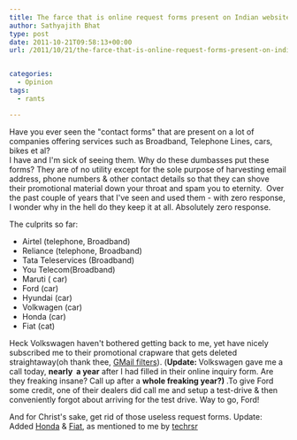 ```yaml
---
title: The farce that is online request forms present on Indian websites
author: Sathyajith Bhat
type: post
date: 2011-10-21T09:58:13+00:00
url: /2011/10/21/the-farce-that-is-online-request-forms-present-on-indian-websites/


categories:
  - Opinion
tags:
  - rants

---
```

Have you ever seen the "contact forms" that are present on a lot of companies offering services such as Broadband, Telephone Lines, cars, bikes et al?  
I have and I'm sick of seeing them. Why do these dumbasses put these forms? They are of no utility except for the sole purpose of harvesting email address, phone numbers & other contact details so that they can shove their promotional material down your throat and spam you to eternity.  Over the past couple of years that I've seen and used them - with zero response, I wonder why in the hell do they keep it at all. Absolutely zero response.

The culprits so far:

  * Airtel (telephone, Broadband)
  * Reliance (telephone, Broadband)
  * Tata Teleservices (Broadband)
  * You Telecom(Broadband)
  * Maruti ( car)
  * Ford (car)
  * Hyundai (car)
  * Volkwagen (car)
  * Honda (car)
  * Fiat (cat)


Heck Volkswagen haven't bothered getting back to me, yet have nicely subscribed me to their promotional crapware that gets deleted straightaway(oh thank thee, <a href="https://techie-buzz.com/gmail/gmail-smart-labels-classify-bulk-emails.html">GMail filters</a>). (<strong>Update: </strong>Volkswagen gave me a call today, <strong>nearly  a year</strong> after I had filled in their online inquiry form. Are they freaking insane? Call up after a <strong>whole freaking year?) </strong>.To give Ford some credit, one of their dealers did call me and setup a test-drive & then conveniently forgot about arriving for the test drive. Way to go, Ford!

And for Christ's sake, get rid of those useless request forms. Update: Added <a href="https://twitter.com/#!/techrsr/status/155661672466485248">Honda</a> & <a href="https://twitter.com/#!/techrsr/status/155662862084354049">Fiat</a>, as mentioned to me by <a href="https://twitter.com/techrsr">techrsr</a>